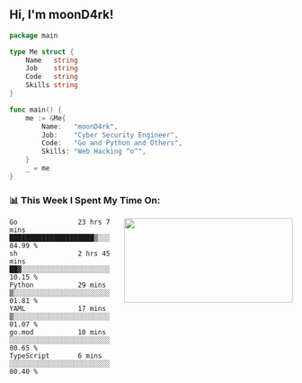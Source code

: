 <h2> Hi, I'm moonD4rk!</h2>

```go
package main

type Me struct {
	Name   string
	Job    string
	Code   string
	Skills string
}

func main() {
	me := &Me{
		Name:   "moonD4rk",
		Job:    "Cyber Security Engineer",
		Code:   "Go and Python and Others",
		Skills: "Web Hacking ^o^",
	}
	_ = me
}
```

<h3>📊 This Week I Spent My Time On:</h3>
<img align='right' src="https://github-readme-stats.vercel.app/api?username=moond4rk&show_icons=true&theme=radical", width="300" height="150">

<!--START_SECTION:waka-->

```text
Go               23 hrs 7 mins   █████████████████████▒░░░   84.99 %
sh               2 hrs 45 mins   ██▓░░░░░░░░░░░░░░░░░░░░░░   10.15 %
Python           29 mins         ▒░░░░░░░░░░░░░░░░░░░░░░░░   01.81 %
YAML             17 mins         ▒░░░░░░░░░░░░░░░░░░░░░░░░   01.07 %
go.mod           10 mins         ░░░░░░░░░░░░░░░░░░░░░░░░░   00.65 %
TypeScript       6 mins          ░░░░░░░░░░░░░░░░░░░░░░░░░   00.40 %
```

<!--END_SECTION:waka-->

